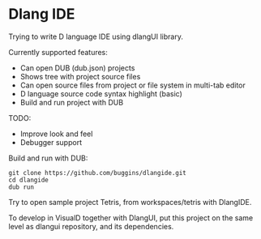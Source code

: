 Dlang IDE
=========

Trying to write D language IDE using dlangUI library.

Currently supported features:

* Can open DUB (dub.json) projects
* Shows tree with project source files
* Can open source files from project or file system in multi-tab editor
* D language source code syntax highlight (basic)
* Build and run project with DUB

TODO:

* Improve look and feel
* Debugger support


Build and run with DUB:

	git clone https://github.com/buggins/dlangide.git
	cd dlangide
	dub run

Try to open sample project Tetris, from workspaces/tetris with DlangIDE.

To develop in VisualD together with DlangUI, put this project on the same level as dlangui repository, and its dependencies.


